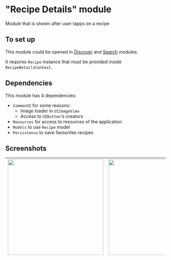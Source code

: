 # "Recipe Details" module

Module that is shown after user tapps on a recipe

## To set up

This module could be opened in [Discover](https://github.com/iCookbook/Discover) and [Search](https://github.com/iCookbook/Search) modules. 

It requires `Recipe` instance that must be provided inside `RecipeDetailsContext`.

## Dependencies

This module has 4 dependencies:

- `CommonUI` for some reasons:
    * Image loader in `UIImageView`
    * Access to `UIButton`'s creators
- `Resources` for access to resources of the application
- `Models` to use `Recipe` model
- `Persistence` to save favourites recipes

## Screenshots

| <img width=300 src="https://user-images.githubusercontent.com/60363270/200943946-6b736b4d-5516-4919-8dab-6abf6891488e.png"> | <img width=300 src="https://user-images.githubusercontent.com/60363270/200943981-b91e7a58-35d3-4cf4-90aa-e250d04e5572.png"> | <img width=300 src="https://user-images.githubusercontent.com/60363270/200944012-b6a73c53-7f3a-4f5b-bdd3-747830e338fc.png"> |
|---|---|---|
